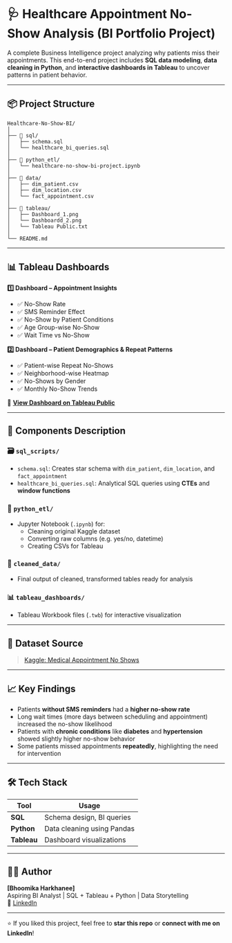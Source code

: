 # 🩺 Healthcare Appointment No-Show Analysis (BI Portfolio Project)

A complete Business Intelligence project analyzing why patients miss their appointments. This end-to-end project includes **SQL data modeling**, **data cleaning in Python**, and **interactive dashboards in Tableau** to uncover patterns in patient behavior.

---

## 📦 Project Structure

```
Healthcare-No-Show-BI/
│
├── 📁 sql/
│   ├── schema.sql
│   └── healthcare_bi_queries.sql
│
├── 📁 python_etl/
│   └── healthcare-no-show-bi-project.ipynb
│
├── 📁 data/
│   ├── dim_patient.csv
│   ├── dim_location.csv
│   └── fact_appointment.csv
│
├── 📁 tableau/
│   ├── Dashboard_1.png
│   └── Dashboardd_2.png
│   └── Tableau Public.txt
│
└── README.md
```

---

## 📊 Tableau Dashboards

**1️⃣ Dashboard – Appointment Insights**
- ✅ No-Show Rate
- ✅ SMS Reminder Effect
- ✅ No-Show by Patient Conditions
- ✅ Age Group-wise No-Show
- ✅ Wait Time vs No-Show

**2️⃣ Dashboard – Patient Demographics & Repeat Patterns**
- ✅ Patient-wise Repeat No-Shows
- ✅ Neighborhood-wise Heatmap
- ✅ No-Shows by Gender
- ✅ Monthly No-Show Trends

🔗 **[View Dashboard on Tableau Public](https://public.tableau.com/views/HealthcareAppointmentNo-ShowAnalysis/Dashboard1?:language=en-US&:sid=&:redirect=auth&:display_count=n&:origin=viz_share_link)**

---

## 📁 Components Description

### 🗃️ `sql_scripts/`
- `schema.sql`: Creates star schema with `dim_patient`, `dim_location`, and `fact_appointment`
- `healthcare_bi_queries.sql`: Analytical SQL queries using **CTEs** and **window functions**

### 🐍 `python_etl/`
- Jupyter Notebook (`.ipynb`) for:
  - Cleaning original Kaggle dataset
  - Converting raw columns (e.g. yes/no, datetime)
  - Creating CSVs for Tableau

### 🧼 `cleaned_data/`
- Final output of cleaned, transformed tables ready for analysis

### 📊 `tableau_dashboards/`
- Tableau Workbook files (`.twb`) for interactive visualization

---

## 📌 Dataset Source

> [Kaggle: Medical Appointment No Shows](https://www.kaggle.com/datasets/joniarroba/noshowappointments)

---

## 📈 Key Findings

- Patients **without SMS reminders** had a **higher no-show rate**
- Long wait times (more days between scheduling and appointment) increased the no-show likelihood
- Patients with **chronic conditions** like **diabetes** and **hypertension** showed slightly higher no-show behavior
- Some patients missed appointments **repeatedly**, highlighting the need for intervention

---

## 🛠 Tech Stack

| Tool      | Usage                       |
|-----------|-----------------------------|
| **SQL**   | Schema design, BI queries   |
| **Python**| Data cleaning using Pandas  |
| **Tableau**| Dashboard visualizations   |

---

## 👩‍💻 Author

**[Bhoomika Harkhanee]**  
Aspiring BI Analyst | SQL + Tableau + Python | Data Storytelling  
🔗 [LinkedIn](https://www.linkedin.com/in/bhoomika-harkhanee-055223127)

---

⭐️ If you liked this project, feel free to **star this repo** or **connect with me on LinkedIn**!
